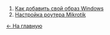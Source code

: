 1. [Как добавить свой образ Windows](add_custom_windows.md)
2. [Настройка роутера Mikrotik](config_mikrotik.md)

[<- На главную](/README.md)
